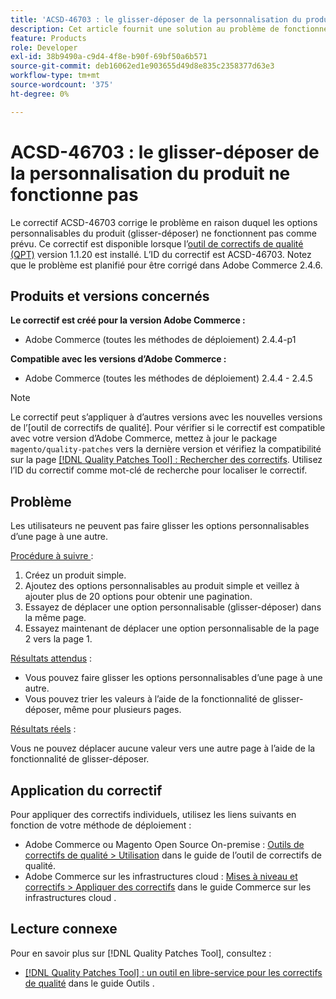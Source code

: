 ```yaml
---
title: 'ACSD-46703 : le glisser-déposer de la personnalisation du produit ne fonctionne pas'
description: Cet article fournit une solution au problème de fonctionnement inattendu du glisser-déposer des options personnalisables du produit.
feature: Products
role: Developer
exl-id: 38b9490a-c9d4-4f8e-b90f-69bf50a6b571
source-git-commit: deb16062ed1e903655d49d8e835c2358377d63e3
workflow-type: tm+mt
source-wordcount: '375'
ht-degree: 0%

---
```


# ACSD-46703 : le glisser-déposer de la personnalisation du produit ne fonctionne pas

Le correctif ACSD-46703 corrige le problème en raison duquel les options personnalisables du produit (glisser-déposer) ne fonctionnent pas comme prévu. Ce correctif est disponible lorsque l’[outil de correctifs de qualité (QPT)](https://experienceleague.adobe.com/en/docs/commerce-knowledge-base/kb/announcements/commerce-announcements/magento-quality-patches-released-new-tool-to-self-serve-quality-patches) version 1.1.20 est installé. L’ID du correctif est ACSD-46703. Notez que le problème est planifié pour être corrigé dans Adobe Commerce 2.4.6.

## Produits et versions concernés

**Le correctif est créé pour la version Adobe Commerce :**

* Adobe Commerce (toutes les méthodes de déploiement) 2.4.4-p1

**Compatible avec les versions d’Adobe Commerce :**

* Adobe Commerce (toutes les méthodes de déploiement) 2.4.4 - 2.4.5

>[!NOTE]
>
>Le correctif peut s’appliquer à d’autres versions avec les nouvelles versions de l’[outil de correctifs de qualité]. Pour vérifier si le correctif est compatible avec votre version d’Adobe Commerce, mettez à jour le package `magento/quality-patches` vers la dernière version et vérifiez la compatibilité sur la page [[!DNL Quality Patches Tool] : Rechercher des correctifs](https://experienceleague.adobe.com/tools/commerce-quality-patches/index.html). Utilisez l’ID du correctif comme mot-clé de recherche pour localiser le correctif.

## Problème

Les utilisateurs ne peuvent pas faire glisser les options personnalisables d’une page à une autre.

<u>Procédure à suivre </u> :

1. Créez un produit simple.
1. Ajoutez des options personnalisables au produit simple et veillez à ajouter plus de 20 options pour obtenir une pagination.
1. Essayez de déplacer une option personnalisable (glisser-déposer) dans la même page.
1. Essayez maintenant de déplacer une option personnalisable de la page 2 vers la page 1.

<u>Résultats attendus</u> :

* Vous pouvez faire glisser les options personnalisables d’une page à une autre.
* Vous pouvez trier les valeurs à l’aide de la fonctionnalité de glisser-déposer, même pour plusieurs pages.

<u>Résultats réels</u> :

Vous ne pouvez déplacer aucune valeur vers une autre page à l’aide de la fonctionnalité de glisser-déposer.

## Application du correctif

Pour appliquer des correctifs individuels, utilisez les liens suivants en fonction de votre méthode de déploiement :

* Adobe Commerce ou Magento Open Source On-premise : [Outils de correctifs de qualité > Utilisation](/help/tools/quality-patches-tool/usage.md) dans le guide de l’outil de correctifs de qualité.
* Adobe Commerce sur les infrastructures cloud : [Mises à niveau et correctifs > Appliquer des correctifs](https://experienceleague.adobe.com/docs/commerce-cloud-service/user-guide/develop/upgrade/apply-patches.html) dans le guide Commerce sur les infrastructures cloud .

## Lecture connexe

Pour en savoir plus sur [!DNL Quality Patches Tool], consultez :

* [[!DNL Quality Patches Tool] : un outil en libre-service pour les correctifs de qualité](/help/tools/quality-patches-tool/quality-patches-tool-to-self-serve-quality-patches.md) dans le guide Outils .

